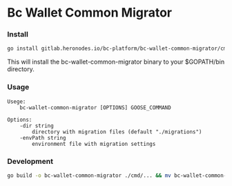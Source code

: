 # Bc Wallet Common Migrator

### Install
```bash
go install gitlab.heronodes.io/bc-platform/bc-wallet-common-migrator/cmd@latest
```
This will install the bc-wallet-common-migrator binary to your $GOPATH/bin directory.

### Usage
```
Usege:
    bc-wallet-common-migrator [OPTIONS] GOOSE_COMMAND
    
Options:
    -dir string
        directory with migration files (default "./migrations")
    -envPath string
        environment file with migration settings
```

### Development
```bash
go build -o bc-wallet-common-migrator ./cmd/... && mv bc-wallet-common-migrator $GOPATH/bin/
```
